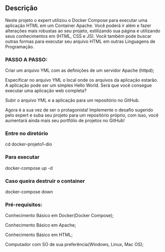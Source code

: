 ## Descrição
Neste projeto o expert utilizou o Docker Compose para executar uma aplicação HTML em um Container Apache. Você poderá ir além e fazer alterações mais robustas ao seu projeto, estilizando sua página e utilizando seus conhecimentos em (HTML, CSS e JS). Você também pode buscar outras formas para executar seu arquivo HTML em outras Linguagens de Programação.


### PASSO A PASSO:

Criar um arquivo YML com as definições de um servidor Apache (httpd);

Especificar no arquivo YML o local onde os arquivos da aplicação estarão. A aplicação pode ser um simples Hello World. Será que você consegue executar uma aplicação web completa?

Subir o arquivo YML e a aplicação para um repositório no GitHub.
 
Agora é a sua vez de ser o protagonista! Implemente o desafio sugerido pelo expert e suba seu projeto para um repositório próprio, com isso, você aumentará ainda mais seu portfólio de projetos no GitHub!


### Entre no diretório
cd docker-projeto1-dio

### Para executar
docker-compose up -d

### Caso queira destruir o container
docker-compose down

### Pré-requisitos:

Conhecimento Básico em Docker(Docker Compose);

Conhecimento Básico em Apache;

Conhecimento Básico em HTML;

Computador com SO de sua preferência(Windows, Linux, Mac OS);
